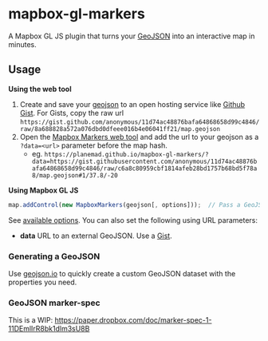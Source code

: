 # mapbox-gl-markers

A Mapbox GL JS plugin that turns your [GeoJSON](http://geojson.io/#id=gist:anonymous/96d84a56487ec7221365ab3781326671&map=1/36/19) into an interactive map in minutes.


## Usage

**Using the web tool**

1. Create and save your [geojson](http://geojson.io/#id=gist:anonymous/11d74ac48876bafa64868658d99c4846&map=1/-12/-1) to an open hosting service like [Github Gist](https://gist.github.com/anonymous/11d74ac48876bafa64868658d99c4846). For Gists, copy the raw url `https://gist.github.com/anonymous/11d74ac48876bafa64868658d99c4846/raw/8a688828a572a076dbd0dfeee016b4e06041ff21/map.geojson`
2. Open the [Mapbox Markers web tool](https://planemad.github.io/mapbox-gl-markers/) and add the url to your geojson as a `?data=<url>` parameter before the map hash.
    - eg. `https://planemad.github.io/mapbox-gl-markers/?data=https://gist.githubusercontent.com/anonymous/11d74ac48876bafa64868658d99c4846/raw/c6a8c80959cbf1814afeb28bd1757b68bd5f78a8/map.geojson#1/37.8/-20`

**Using Mapbox GL JS**

```javascript
map.addControl(new MapboxMarkers(geojson[, options]));  // Pass a GeoJSON feature collection that follows the marker-spec
```

See [available options](). You can also set the following using URL parameters:
- **data** URL to an external GeoJSON. Use a [Gist](https://gist.github.com/anonymous/11d74ac48876bafa64868658d99c4846).

### Generating a GeoJSON

Use [geojson.io](http://geojson.io/#id=gist:anonymous/11d74ac48876bafa64868658d99c4846&map=1/-12/-1) to quickly create a custom GeoJSON dataset with the properties you need. 

### GeoJSON marker-spec

This is a WIP: https://paper.dropbox.com/doc/marker-spec-1-11DEmlIrR8bk1dlm3sU8B